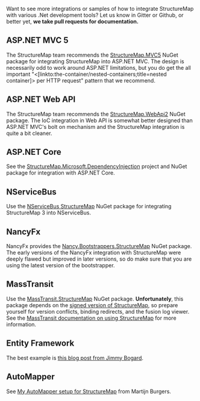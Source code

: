 <!--Title: Integrating StructureMap into Common .Net Frameworks-->

Want to see more integrations or samples of how to integrate StructureMap with various .Net development tools? Let us know in Gitter or Github, or better yet, **we take pull requests for documentation.**

## ASP.NET MVC 5

The StructureMap team recommends the [StructureMap.MVC5](https://www.nuget.org/packages/StructureMap.MVC5/) NuGet package for integrating
StructureMap into ASP.NET MVC. The design is necessarily odd to work around ASP.NET limitations, but you do get the all
important "<[linkto:the-container/nested-containers;title=nested container]> per HTTP request" pattern that we recommend.

## ASP.NET Web API

The StructureMap team recommends the [StructureMap.WebApi2](https://www.nuget.org/packages/StructureMap.WebApi2/) NuGet package. 
The IoC integration in Web API is somewhat better designed than ASP.NET MVC's bolt on mechanism and the StructureMap integration
is quite a bit cleaner.

## ASP.NET Core

See the [StructureMap.Microsoft.DependencyInjection](https://github.com/structuremap/StructureMap.Microsoft.DependencyInjection) project and NuGet package for integration with ASP.NET Core.

## NServiceBus

Use the [NServiceBus StructureMap](https://www.nuget.org/packages/NServiceBus.StructureMap/) NuGet package for integrating StructureMap 3 into
NServiceBus.

## NancyFx

NancyFx provides the [Nancy.Bootstrappers.StructureMap](https://www.nuget.org/packages/Nancy.Bootstrappers.StructureMap/) NuGet package. The early 
versions of the NancyFx integration with StructureMap were deeply flawed but improved in later versions, so do make sure that you are using the latest version of the bootstrapper.

## MassTransit

Use the [MassTransit.StructureMap](http://www.nuget.org/packages/MassTransit.StructureMap/) NuGet package. **Unfortunately**, this package
depends on the [signed version of StructureMap](http://www.nuget.org/packages/structuremap-signed/), so prepare yourself for version conflicts,
binding redirects, and the fusion log viewer. See the [MassTransit documentation on using StructureMap](http://docs.masstransit-project.com/en/latest/usage/containers/structuremap.html) for more information.

## Entity Framework

The best example is [this blog post from Jimmy Bogard](https://lostechies.com/jimmybogard/2013/12/20/proper-sessiondbcontext-lifecycle-management/).

## AutoMapper

See [My AutoMapper setup for StructureMap](http://www.martijnburgers.net/post/2013/12/20/My-AutoMapper-setup-for-StructureMap.aspx) from Martijn Burgers.
